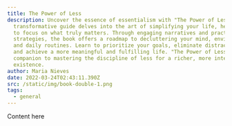 ```yaml
---
title: The Power of Less
description: Uncover the essence of essentialism with "The Power of Less." This
  transformative guide delves into the art of simplifying your life, helping you
  to focus on what truly matters. Through engaging narratives and practical
  strategies, the book offers a roadmap to decluttering your mind, environment,
  and daily routines. Learn to prioritize your goals, eliminate distractions,
  and achieve a more meaningful and fulfilling life. "The Power of Less" is your
  companion to mastering the discipline of less for a richer, more intentional
  existence.
author: Maria Nieves
date: 2022-03-24T02:43:11.390Z
src: /static/img/book-double-1.png
tags:
  - general
---
```


Content here
